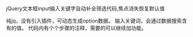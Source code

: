 jQuery文本框input输入关键字自动补全筛选代码,焦点消失恢复默认值


纯jq，没有引入插件，可动态生成option数据。
输入关键词，会通过数据搜索含有的值。
代码内有个个步骤的注释，需要的可以继续加功能。
